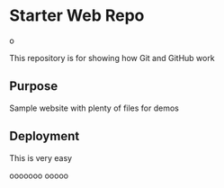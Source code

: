 # Starter Web Repo
o



This repository is for showing how Git and GitHub work

## Purpose

Sample website with plenty of files for demos

## Deployment

This is very easy





ooooooo
ooooo

